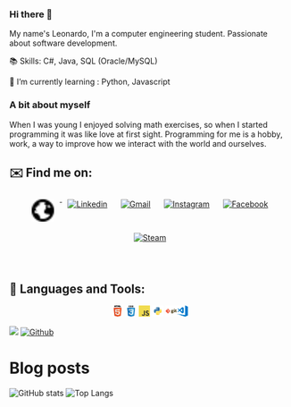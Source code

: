 ### Hi there 👋
My name's Leonardo, I'm a computer engineering student. Passionate about software development.

<!--
**⚡ I’m currently looking for an intern. --> 
📚 Skills: C#, Java, SQL (Oracle/MySQL)

:notebook_with_decorative_cover: I’m currently learning : Python, Javascript

### A bit about myself
When I was young I enjoyed solving math exercises, so when I started programming it was like love at first sight. Programming for me is a hobby, work, a way to improve how we interact with the world and ourselves.


## ✉️ Find me on:

<p align="center">
<a href="https://github.com/Leo3965" target="_blank" rel="noopener noreferrer"> <img src="https://raw.githubusercontent.com/iconic/open-iconic/master/svg/globe.svg"    alt="Git" height="40" style="vertical-align:top; margin:10px"> </a>
<a href="https://www.linkedin.com/in/leonardo3965/" target="_blank" rel="noopener noreferrer"> <img src="https://cdn.jsdelivr.net/npm/simple-icons@v3/icons/linkedin.svg"      alt="Linkedin" height="40" style="vertical-align:top; margin:10px"></a>
<a href="mailto:leonardo.eng3965@gmail.com"> <img src="https://cdn.jsdelivr.net/npm/simple-icons@v3/icons/gmail.svg" alt="Gmail" height="40" style="vertical-align:top;     margin:10px"></a>
<a href="https://www.instagram.com/leonardo.freiitas/"> <img src="https://cdn.jsdelivr.net/npm/simple-icons@3.13.0/icons/instagram.svg" alt="Instagram" height="40" style="vertical-align:top; margin:10px"></a>
<a href="https://www.facebook.com/leo3965"> <img src="https://cdn.jsdelivr.net/npm/simple-icons@3.13.0/icons/facebook.svg" alt="Facebook" height="40" style="vertical-align:top; margin:10px"></a>
 <a href="https://steamcommunity.com/id/leonardo3965/"> <img src="https://cdn.jsdelivr.net/npm/simple-icons@3.13.0/icons/steam.svg" alt="Steam" height="40" style="vertical-align:top; margin:10px"></a>
</p>

<br />


## 🧰 Languages and Tools:

<p align="center"><code><a target="_blank" rel="noopener noreferrer" href="https://raw.githubusercontent.com/github/explore/80688e429a7d4ef2fca1e82350fe8e3517d3494d/topics/html/html.png"><img height="20" src="https://raw.githubusercontent.com/github/explore/80688e429a7d4ef2fca1e82350fe8e3517d3494d/topics/html/html.png" style="max-width:100%;"></a></code>
<code><a target="_blank" rel="noopener noreferrer" href="https://raw.githubusercontent.com/github/explore/80688e429a7d4ef2fca1e82350fe8e3517d3494d/topics/css/css.png"><img height="20" src="https://raw.githubusercontent.com/github/explore/80688e429a7d4ef2fca1e82350fe8e3517d3494d/topics/css/css.png" style="max-width:100%;"></a></code>
<code><a target="_blank" rel="noopener noreferrer" href="https://raw.githubusercontent.com/github/explore/80688e429a7d4ef2fca1e82350fe8e3517d3494d/topics/javascript/javascript.png"><img height="20" src="https://raw.githubusercontent.com/github/explore/80688e429a7d4ef2fca1e82350fe8e3517d3494d/topics/javascript/javascript.png" style="max-width:100%;"></a></code>
<code><a target="_blank" rel="noopener noreferrer" href="https://raw.githubusercontent.com/github/explore/80688e429a7d4ef2fca1e82350fe8e3517d3494d/topics/python/python.png"><img height="20" src="https://raw.githubusercontent.com/github/explore/80688e429a7d4ef2fca1e82350fe8e3517d3494d/topics/python/python.png" style="max-width:100%;"></a></code>
<code><a target="_blank" rel="noopener noreferrer" href="https://raw.githubusercontent.com/github/explore/80688e429a7d4ef2fca1e82350fe8e3517d3494d/topics/git/git.png"><img height="20" src="https://raw.githubusercontent.com/github/explore/80688e429a7d4ef2fca1e82350fe8e3517d3494d/topics/git/git.png" style="max-width:100%;"></a></code><code><a target="_blank" rel="noopener noreferrer" href="https://raw.githubusercontent.com/github/explore/80688e429a7d4ef2fca1e82350fe8e3517d3494d/topics/visual-studio-code/visual-studio-code.png"><img height="20" src="https://raw.githubusercontent.com/github/explore/80688e429a7d4ef2fca1e82350fe8e3517d3494d/topics/visual-studio-code/visual-studio-code.png" style="max-width:100%;"></a></code></p>


![](https://visitor-badge.laobi.icu/badge?page_id=Leo3965.Leo3965)
[![Github](https://img.shields.io/github/followers/Leo3965?label=Follow&style=social)](https://github.com/Leo3965)

# Blog posts
<!-- BLOG-POST-LIST:START -->
<!-- BLOG-POST-LIST:END -->

![GitHub stats](https://github-readme-stats.vercel.app/api?username=Leo3965&show_icons=true&theme=tokyonight)
![Top Langs](https://github-readme-stats.vercel.app/api/top-langs/?username=Leo3965&theme=tokyonight)
